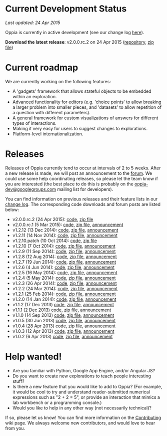 # Current Development Status #

_Last updated: 24 Apr 2015_

Oppia is currently in active development (see our change log [here](http://code.google.com/p/oppia/source/list)).

**Download the latest release**: v2.0.0.rc.2 on 24 Apr 2015 ([repository](https://code.google.com/p/oppia/source/browse/?name=v2.0.0.rc.2), [zip file](https://oppia.googlecode.com/archive/v2.0.0.rc.2.zip))

# Current roadmap #

We are currently working on the following features:
  * A 'gadgets' framework that allows stateful objects to be embedded within an exploration.
  * Advanced functionality for editors (e.g. 'choice points' to allow breaking a larger problem into smaller pieces, and 'datasets' to allow repetition of a question with different parameters).
  * A general framework for custom visualizations of answers for different types of interactions.
  * Making it very easy for users to suggest changes to explorations.
  * Platform-level internationalization.

# Releases #

Releases of Oppia currently tend to occur at intervals of 2 to 5 weeks. After a new release is made, we will post an announcement to the [forum](https://groups.google.com/forum/?fromgroups#!forum/oppia). We could use some help coordinating releases, so please let the team know if you are interested (the best place to do this is probably on the oppia-dev@googlegroups.com mailing list for developers).

You can find information on previous releases and their feature lists in our [change log](https://code.google.com/p/oppia/source/browse/CHANGELOG). The corresponding code downloads and forum posts are listed below:

  * v2.0.0.rc.2 (24 Apr 2015): [code](https://code.google.com/p/oppia/source/browse/?name=v2.0.0.rc.2), [zip file](https://oppia.googlecode.com/archive/v2.0.0.rc.2.zip)
  * v2.0.0.rc.1 (5 Mar 2015): [code](https://code.google.com/p/oppia/source/browse/?name=v2.0.0.rc.1), [zip file](https://oppia.googlecode.com/archive/v2.0.0.rc.1.zip), [announcement](https://groups.google.com/forum/#!category-topic/oppia/announcements/4Vb0oestM2U)
  * v1.2.12 (13 Dec 2014): [code](https://code.google.com/p/oppia/source/browse/?name=v1.2.12), [zip file](https://oppia.googlecode.com/archive/v1.2.12.zip), [announcement](https://groups.google.com/forum/#!topic/oppia-dev/REYiJgpLw5Q)
  * v1.2.11 (14 Nov 2014): [code](https://code.google.com/p/oppia/source/browse/?name=v1.2.11), [zip file](https://oppia.googlecode.com/archive/v1.2.11.zip), [announcement](https://groups.google.com/forum/#!topic/oppia/6O2y1Yk-UNs)
  * v1.2.10.patch (10 Oct 2014): [code](https://code.google.com/p/oppia/source/browse/?name=v1.2.10.patch), [zip file](https://oppia.googlecode.com/archive/v1.2.10.patch.zip)
  * v1.2.10 (7 Oct 2014): [code](https://code.google.com/p/oppia/source/browse/?name=v1.2.10), [zip file](https://oppia.googlecode.com/archive/v1.2.10.zip), [announcement](https://groups.google.com/forum/#!topic/oppia-dev/VOIZFMYpCSI)
  * v1.2.9 (11 Sep 2014): [code](https://code.google.com/p/oppia/source/browse/?name=v1.2.9), [zip file](https://oppia.googlecode.com/archive/v1.2.9.zip), [announcement](https://groups.google.com/forum/#!topic/oppia-dev/QTLGlKLFHUU)
  * v1.2.8 (12 Aug 2014): [code](https://code.google.com/p/oppia/source/browse/?name=v1.2.8), [zip file](https://oppia.googlecode.com/archive/v1.2.8.zip), [announcement](https://groups.google.com/forum/#!topic/oppia-dev/9ijBHIgrHNY)
  * v1.2.7 (19 Jun 2014): [code](https://code.google.com/p/oppia/source/browse/?name=v1.2.7), [zip file](https://oppia.googlecode.com/archive/v1.2.7.zip), [announcement](https://groups.google.com/forum/#!topic/oppia-dev/CFKhDaRDCPU)
  * v1.2.6 (4 Jun 2014): [code](https://code.google.com/p/oppia/source/browse/?name=v1.2.6), [zip file](https://oppia.googlecode.com/archive/v1.2.6.zip), [announcement](https://groups.google.com/forum/#!topic/oppia-dev/YQohsnEOih8)
  * v1.2.5 (16 May 2014): [code](https://code.google.com/p/oppia/source/browse/?name=v1.2.5), [zip file](https://oppia.googlecode.com/archive/v1.2.5.zip), [announcement](https://groups.google.com/forum/#!topic/oppia-dev/cWUXD6tlnb4)
  * v1.2.4 (5 May 2014): [code](https://code.google.com/p/oppia/source/browse/?name=v1.2.4), [zip file](https://oppia.googlecode.com/archive/v1.2.4.zip), [announcement](https://groups.google.com/forum/#!topic/oppia-dev/moVuSxBybuc)
  * v1.2.3 (26 Apr 2014): [code](https://code.google.com/p/oppia/source/browse/?name=v1.2.3), [zip file](https://oppia.googlecode.com/archive/v1.2.3.zip), [announcement](https://groups.google.com/forum/#!topic/oppia-dev/5gidkVxMe4s)
  * v1.2.2 (24 Mar 2014): [code](https://code.google.com/p/oppia/source/browse/?name=v1.2.2), [zip file](https://oppia.googlecode.com/archive/v1.2.2.zip), [announcement](https://groups.google.com/forum/#!topic/oppia-dev/WLsL6EfTh68)
  * v1.2.1 (25 Feb 2014): [code](https://code.google.com/p/oppia/source/browse/?name=v1.2.1), [zip file](https://oppia.googlecode.com/archive/v1.2.1.zip), [announcement](https://groups.google.com/forum/#!topic/oppia/VQ4mOkwRDYM)
  * v1.2.0 (14 Jan 2014): [code](https://code.google.com/p/oppia/source/browse/?name=v1.2.0), [zip file](https://oppia.googlecode.com/archive/v1.2.0.zip), [announcement](https://groups.google.com/forum/#!topic/oppia/4boDA7_dzEU)
  * v1.1.2 (17 Dec 2013) [code](https://code.google.com/p/oppia/source/browse/?name=v1.1.2), [zip file](https://oppia.googlecode.com/archive/v1.1.2.zip), [announcement](https://groups.google.com/forum/#!topic/oppia/Ni7GQvOu0to)
  * v1.1.1 (2 Dec 2013) [code](https://code.google.com/p/oppia/source/browse/?name=v1.1.1), [zip file](https://oppia.googlecode.com/archive/v1.1.1.zip), [announcement](https://groups.google.com/forum/#!topic/oppia/P7FIJFiDbGg)
  * v1.1.0 (14 Sep 2013) [code](https://code.google.com/p/oppia/source/browse/?name=v1.1.0), [zip file](https://oppia.googlecode.com/archive/v1.1.0.zip), [announcement](https://groups.google.com/forum/#!topic/oppia/FTEyxnvrd_4)
  * v1.0.5 (30 Jun 2013) [code](https://code.google.com/p/oppia/source/browse/?name=v1.0.5), [zip file](https://oppia.googlecode.com/archive/v1.0.5.zip), [announcement](https://groups.google.com/forum/#!topic/oppia/FoSDkuQSJJ0)
  * v1.0.4 (28 Apr 2013) [code](https://code.google.com/p/oppia/source/browse/?name=v1.0.4), [zip file](https://oppia.googlecode.com/archive/v1.0.4.zip), [announcement](https://groups.google.com/forum/#!topic/oppia/GtY7OoEZfgE)
  * v1.0.3 (12 Apr 2013) [code](https://code.google.com/p/oppia/source/browse/?name=v1.0.3), [zip file](https://oppia.googlecode.com/archive/v1.0.3.zip), [announcement](https://groups.google.com/forum/#!topic/oppia/e384k2R8484)
  * v1.0.2 (6 Apr 2013) [code](https://code.google.com/p/oppia/source/browse/?name=v1.0.2), [zip file](https://oppia.googlecode.com/archive/v1.0.2.zip), [announcement](https://groups.google.com/forum/#!topic/oppia/LvA6yQIKlZY)


# Help wanted! #

  * Are you familiar with Python, Google App Engine, and/or Angular JS?
  * Do you want to create new explorations to teach people interesting stuff?
  * Is there a new feature that you would like to add to Oppia? (For example, it would be cool to try and understand reader-submitted numerical expressions such as "2 + 2 = 5", or provide an interaction that mimics a lab workbench or a programming console.)
  * Would you like to help in any other way (not necessarily technical)?

If so, please let us know! You can find more information on the [Contributing](Contributing.md) wiki page. We always welcome new contributors, and would love to hear from you.